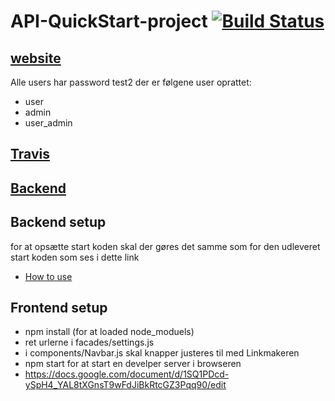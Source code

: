 

# API-QuickStart-project [![Build Status](https://travis-ci.org/GGGE99/CA3Personal.svg?branch=main)](https://travis-ci.org/GGGE99/CA3Personal)

## [website](https://marcge.dk/)
Alle users har password test2
der er følgene user oprattet:
* user
* admin
* user_admin
 
## [Travis](https://travis-ci.org/github/GGGE99/CA3Personal)

## [Backend](https://marcge.dk/tomcat/CA3Personal/)

## Backend setup
for at opsætte start koden skal der gøres det samme som for den udleveret start koden som ses i dette link
* [How to use](https://docs.google.com/document/d/1K6s6Tt65bzB8bCSE_NUE8alJrLRNTKCwax3GEm4OjOE/edit)




## Frontend setup
*  npm install (for at loaded node_moduels)
* ret urlerne i facades/settings.js
* i components/Navbar.js skal knapper justeres til med Linkmakeren
* npm start for at start en develper server i browseren
* https://docs.google.com/document/d/1SQ1PDcd-ySpH4_YAL8tXGnsT9wFdJiBkRtcGZ3Pqq90/edit
